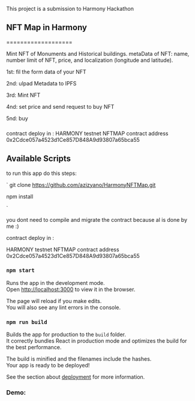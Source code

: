 This project is a submission to Harmony Hackathon 

## NFT Map in Harmony
===================

Mint NFT of Monuments and Historical buildings. metaData of NFT: name, number limit of NFT, price, and localization (longitude and latitude).

1st: fil the form data of your NFT

2nd: ulpad Metadata to IPFS 

3rd:  Mint NFT 

4nd: set price and send request to buy NFT 

5nd: buy 


### 
contract deploy in :
HARMONY testnet 
NFTMAP contract address
0x2Cdce057a4523d1Ce857D848A9d93807a65bca55

### 

## Available Scripts

to run this app do this steps:

` git clone https://github.com/azizyano/HarmonyNFTMap.git

npm install 

`

you dont need to compile and migrate the contract because al is done by me :) 

contract deploy in :

HARMONY testnet NFTMAP contract address
0x2Cdce057a4523d1Ce857D848A9d93807a65bca55


### `npm start`

Runs the app in the development mode.<br>
Open [http://localhost:3000](http://localhost:3000) to view it in the browser.

The page will reload if you make edits.<br>
You will also see any lint errors in the console.

### `npm run build`

Builds the app for production to the `build` folder.<br>
It correctly bundles React in production mode and optimizes the build for the best performance.

The build is minified and the filenames include the hashes.<br>
Your app is ready to be deployed!

See the section about [deployment](https://facebook.github.io/create-react-app/docs/deployment) for more information.

### Demo:

